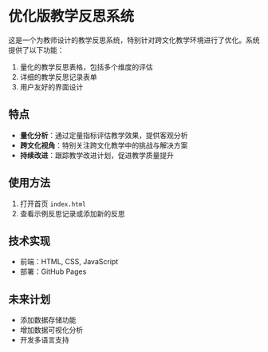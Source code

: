 # 优化版教学反思系统

这是一个为教师设计的教学反思系统，特别针对跨文化教学环境进行了优化。系统提供了以下功能：

1. 量化的教学反思表格，包括多个维度的评估
2. 详细的教学反思记录表单
3. 用户友好的界面设计

## 特点

- **量化分析**：通过定量指标评估教学效果，提供客观分析
- **跨文化视角**：特别关注跨文化教学中的挑战与解决方案
- **持续改进**：跟踪教学改进计划，促进教学质量提升

## 使用方法

1. 打开首页 `index.html`
2. 查看示例反思记录或添加新的反思

## 技术实现

- 前端：HTML, CSS, JavaScript
- 部署：GitHub Pages

## 未来计划

- 添加数据存储功能
- 增加数据可视化分析
- 开发多语言支持
